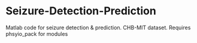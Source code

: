 # Seizure-Detection-Prediction
Matlab code for seizure detection &amp; prediction. CHB-MIT dataset. Requires phsyio_pack for modules
